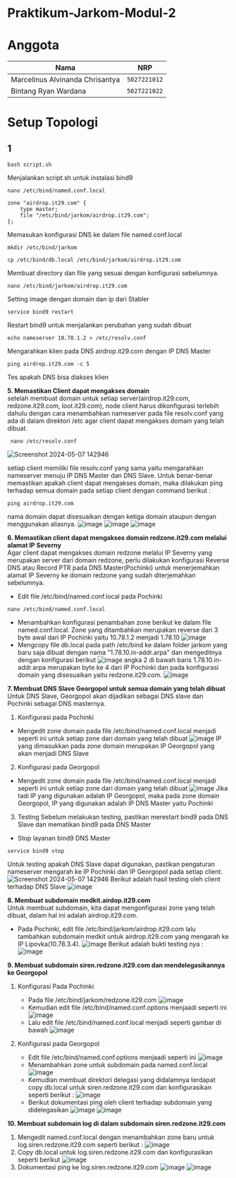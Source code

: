 # Praktikum-Jarkom-Modul-2

# Anggota

| Nama                            | NRP          |
| ------------------------------- | ------------ |
| Marcelinus Alvinanda Chrisantya | `5027221012` |
| Bintang Ryan Wardana            | `5027221022` |


# Setup Topologi



## 1 

```
bash script.sh
```

Menjalankan script.sh untuk instalasi bind9

```
nano /etc/bind/named.conf.local
```

```
zone "airdrop.it29.com" {
	type master;
	file "/etc/bind/jarkom/airdrop.it29.com";
};
```

Memasukan konfigurasi DNS ke dalam file named.conf.local

```
mkdir /etc/bind/jarkom
```
```
cp /etc/bind/db.local /etc/bind/jarkom/airdrop.it29.com
```

Membuat directory dan file yang sesuai dengan konfigurasi sebelumnya.

```
nano /etc/bind/jarkom/airdrop.it29.com
```

Setting image dengan domain dan ip dari Stabler

```
service bind9 restart
```

Restart bind9 untuk menjalankan perubahan yang sudah dibuat

```
echo nameserver 10.78.1.2 > /etc/resolv.conf
```

Mengarahkan klien pada DNS airdrop.it29.com dengan IP DNS Master

```
ping airdrop.it29.com -c 5
```

Tes apakah DNS bisa diakses klien

**5. Memastikan Client dapat mengakses domain**<br>
setelah membuat domain untuk setiap server(airdrop.it29.com, redzone.it29.com, loot.it29.com), node client harus dikonfigurasi terlebih dahulu dengan cara menambahkan nameserver pada file resolv.conf yang ada di dalam direktori /etc agar client dapat mengakses domain yang telah dibuat.
```
 nano /etc/resolv.conf
```
![Screenshot 2024-05-07 142946](https://github.com/J0see1/Jarkom-Modul-2-IT29/assets/143849730/8c63e2f7-538e-43b5-a837-6999c48d6cf4)

setiap client memiliki file resolv.conf yang sama yaitu mengarahkan nameserver menuju IP DNS Master dan DNS Slave.
Untuk benar-benar memastikan apakah client dapat mengakses domain, maka dilakukan ping terhadap semua domain pada setiap client dengan command berikut :
```
ping airdrop.it29.com
```
nama domain dapat disesuaikan dengan ketiga domain ataupun dengan menggunakan aliasnya.
![image](https://github.com/J0see1/Jarkom-Modul-2-IT29/assets/143849730/20284b0b-6ae6-487e-8f5c-afca026498a7)
![image](https://github.com/J0see1/Jarkom-Modul-2-IT29/assets/143849730/8965c72b-5935-4a2a-98b2-6ceff1867a4f)
![image](https://github.com/J0see1/Jarkom-Modul-2-IT29/assets/143849730/8e8aca7b-ce90-4ead-a03f-221e1dbe695c)

**6. Memastikan client dapat mengakses domain redzone.it29.com melalui alamat IP Severny**<br>
Agar client dapat mengakses domain redzone melalui IP Severny yang merupakan server dari domain redzone, perlu dilakukan konfigurasi  Reverse DNS atau Record PTR pada DNS Master(Pochinki) untuk menerjemahkan alamat IP Severny ke domain redzone yang sudah diterjemahkan sebelumnya.

* Edit file /etc/bind/named.conf.local pada Pochinki
```
nano /etc/bind/named.conf.local
```
* Menambahkan konfigurasi penambahan zone berikut ke dalam file named.conf.local. Zone yang ditambahkan merupakan reverse dari 3 byte awal dari IP Pochinki yaitu 10.78.1.2 menjadi 1.78.10
![image](https://github.com/J0see1/Jarkom-Modul-2-IT29/assets/143849730/5913bc48-4ca1-4c33-91f3-9f1414ba900e)
* Mengcopy file db.local pada path /etc/bind ke dalam folder jarkom yang baru saja dibuat dengan nama "1.78.10.in-addr.arpa" dan mengeditnya dengan konfigurasi berikut
![image](https://github.com/J0see1/Jarkom-Modul-2-IT29/assets/143849730/b995ae48-c2e2-47e1-8c19-0f3b42c7db98)
angka 2 di bawah baris 1.78.10.in-addr.arpa merupakan byte ke 4 dari IP Pochinki dan pada konfigurasi domain yang disesuaikan yaitu redzone.it29.com.
![image](https://github.com/J0see1/Jarkom-Modul-2-IT29/assets/143849730/763e730f-ec04-4e3e-8791-4bd10295d28a)

**7. Membuat DNS Slave Georgopol untuk semua domain yang telah dibuat**<br>
Untuk DNS Slave, Georgopol akan dijadikan sebagai DNS slave dan Pochinki sebagai DNS masternya.
1. Konfigurasi pada Pochinki
* Mengedit zone domain pada file /etc/bind/named.conf.local menjadi seperti ini untuk setiap zone dari domain yang telah dibuat
![image](https://github.com/J0see1/Jarkom-Modul-2-IT29/assets/143849730/643ae750-0e90-46b2-a51e-b7bd82195f77)
IP yang dimasukkan pada zone domain merupakan IP Georgopol yang akan menjadi DNS Slave
2. Konfigurasi pada Georgopol
*  Mengedit zone domain pada file /etc/bind/named.conf.local menjadi seperti ini untuk setiap zone dari domain yang telah dibuat
![image](https://github.com/J0see1/Jarkom-Modul-2-IT29/assets/143849730/5717f763-dfd6-4098-9e42-b66456242969)
Jika tadi IP yang digunakan adalah IP Georgopol, maka pada zone domain Georgopol, IP yang digunakan adalah IP DNS Master yaitu Pochinki
3. Testing
Sebelum melakukan testing, pastikan merestart bind9 pada DNS Slave dan mematikan bind9 pada DNS Master 
* Stop layanan bind9 DNS Master
```
service bind9 stop
```
Untuk testing apakah DNS Slave dapat digunakan, pastikan pengaturan nameserver mengarah ke IP Pochinki dan IP Georgopol pada setiap client.
   ![Screenshot 2024-05-07 142946](https://github.com/J0see1/Jarkom-Modul-2-IT29/assets/143849730/8c63e2f7-538e-43b5-a837-6999c48d6cf4)
Berikut adalah hasil testing oleh client terhadap DNS Slave
![image](https://github.com/J0see1/Jarkom-Modul-2-IT29/assets/143849730/70b5696c-4029-4239-9460-6ebc63a600a6)

**8. Membuat subdomain medkit.airdop.it29.com**<br>
Untuk membuat subdomain, kita dapat mengonfigurasi zone yang telah dibuat, dalam hal ini adalah airdrop.it29.com.
* Pada Pochinki, edit file /etc/bind/jarkom/airdrop.it29.com lalu tambahkan subdomain medkit untuk airdrop.it29.com yang mengarah ke IP Lipovka(10.78.3.4).
![image](https://github.com/J0see1/Jarkom-Modul-2-IT29/assets/143849730/285fbe83-34c0-4dcf-9fc9-3e55680b4ab6)
Berikut adalah bukti testing nya : 
![image](https://github.com/J0see1/Jarkom-Modul-2-IT29/assets/143849730/9045db2b-b8cb-4d42-b39b-8a8ca2612c24)

**9. Membuat subdomain siren.redzone.it29.com dan mendelegasikannya ke Georgopol**<br>
1. Konfigurasi Pada Pochinki
   * Pada file /etc/bind/jarkom/redzone.it29.com
   ![image](https://github.com/J0see1/Jarkom-Modul-2-IT29/assets/143849730/bdbc6ecc-d482-4a6d-be87-b9263071f72b)
   * Kemudian edit file /etc/bind/named.conf.options menjaadi seperti ini
   ![image](https://github.com/J0see1/Jarkom-Modul-2-IT29/assets/143849730/73443613-1637-42a5-b730-e28027ad6506)
   * Lalu edit file /etc/bind/named.conf.local menjadi seperti gambar di bawah
   ![image](https://github.com/J0see1/Jarkom-Modul-2-IT29/assets/143849730/c3930819-9986-44ae-b6f7-54d411919db8)<br>

2. Konfigurasi pada Georgopol
   * Edit file /etc/bind/named.conf.options menjaadi seperti ini
     ![image](https://github.com/J0see1/Jarkom-Modul-2-IT29/assets/143849730/73443613-1637-42a5-b730-e28027ad6506)
   * Menambahkan zone untuk subdomain pada named.conf.local
     ![image](https://github.com/J0see1/Jarkom-Modul-2-IT29/assets/143849730/6e95697a-6c7a-4631-a27f-9f04728b575d)
   * Kemudian membuat direktori delegasi yang didalamnya terdapat copy db.local untuk siren.redzone.it29.com dan konfigurasikan seperti berikut : 
     ![image](https://github.com/J0see1/Jarkom-Modul-2-IT29/assets/143849730/d248cdfc-a03d-4145-b185-9126a24df325)
   * Berikut dokumentasi ping oleh client terhadap subdomain yang didelegasikan
     ![image](https://github.com/J0see1/Jarkom-Modul-2-IT29/assets/143849730/ff808b57-a400-4e63-98f2-0cacebc5e8dd)
     ![image](https://github.com/J0see1/Jarkom-Modul-2-IT29/assets/143849730/ef4ca570-9df5-4642-9478-e8b31592005e)

**10. Membuat subdomain log di dalam subdomain siren.redzone.it29.com**<br>
1. Mengedit named.conf.local dengan menambahkan zone baru untuk log.siren.redzone.it29.com seperti berikut :
   ![image](https://github.com/J0see1/Jarkom-Modul-2-IT29/assets/143849730/fc8b773e-f960-4fa2-9445-a6c8f6bbb695)
2. Copy db.local untuk log.siren.redzone.it29.com dan konfigurasikan seperti berikut
   ![image](https://github.com/J0see1/Jarkom-Modul-2-IT29/assets/143849730/71fe7fdd-b34a-4cb1-a046-edec6b432496)
3. Dokumentasi ping ke log.siren.redzone.it29.com
   ![image](https://github.com/J0see1/Jarkom-Modul-2-IT29/assets/143849730/afaa4e64-d9d2-4038-8c33-09302d058c0b)
   ![image](https://github.com/J0see1/Jarkom-Modul-2-IT29/assets/143849730/102070c8-46d2-488d-b507-19e733059d50)


   






